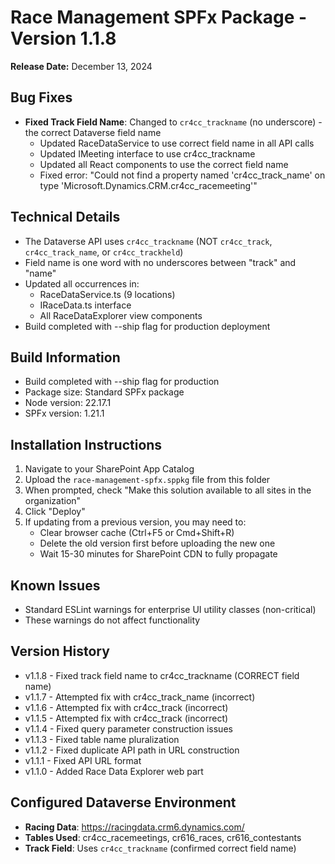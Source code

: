 # Race Management SPFx Package - Version 1.1.8

**Release Date:** December 13, 2024

## Bug Fixes
- **Fixed Track Field Name**: Changed to `cr4cc_trackname` (no underscore) - the correct Dataverse field name
  - Updated RaceDataService to use correct field name in all API calls
  - Updated IMeeting interface to use cr4cc_trackname
  - Updated all React components to use the correct field name
  - Fixed error: "Could not find a property named 'cr4cc_track_name' on type 'Microsoft.Dynamics.CRM.cr4cc_racemeeting'"

## Technical Details
- The Dataverse API uses `cr4cc_trackname` (NOT `cr4cc_track`, `cr4cc_track_name`, or `cr4cc_trackheld`)
- Field name is one word with no underscores between "track" and "name"
- Updated all occurrences in:
  - RaceDataService.ts (9 locations)
  - IRaceData.ts interface
  - All RaceDataExplorer view components
- Build completed with --ship flag for production deployment

## Build Information
- Build completed with --ship flag for production
- Package size: Standard SPFx package
- Node version: 22.17.1
- SPFx version: 1.21.1

## Installation Instructions
1. Navigate to your SharePoint App Catalog
2. Upload the `race-management-spfx.sppkg` file from this folder
3. When prompted, check "Make this solution available to all sites in the organization"
4. Click "Deploy"
5. If updating from a previous version, you may need to:
   - Clear browser cache (Ctrl+F5 or Cmd+Shift+R)
   - Delete the old version first before uploading the new one
   - Wait 15-30 minutes for SharePoint CDN to fully propagate

## Known Issues
- Standard ESLint warnings for enterprise UI utility classes (non-critical)
- These warnings do not affect functionality

## Version History
- v1.1.8 - Fixed track field name to cr4cc_trackname (CORRECT field name)
- v1.1.7 - Attempted fix with cr4cc_track_name (incorrect)
- v1.1.6 - Attempted fix with cr4cc_track (incorrect)
- v1.1.5 - Attempted fix with cr4cc_track (incorrect)
- v1.1.4 - Fixed query parameter construction issues
- v1.1.3 - Fixed table name pluralization
- v1.1.2 - Fixed duplicate API path in URL construction
- v1.1.1 - Fixed API URL format
- v1.1.0 - Added Race Data Explorer web part

## Configured Dataverse Environment
- **Racing Data**: https://racingdata.crm6.dynamics.com/
- **Tables Used**: cr4cc_racemeetings, cr616_races, cr616_contestants
- **Track Field**: Uses `cr4cc_trackname` (confirmed correct field name)